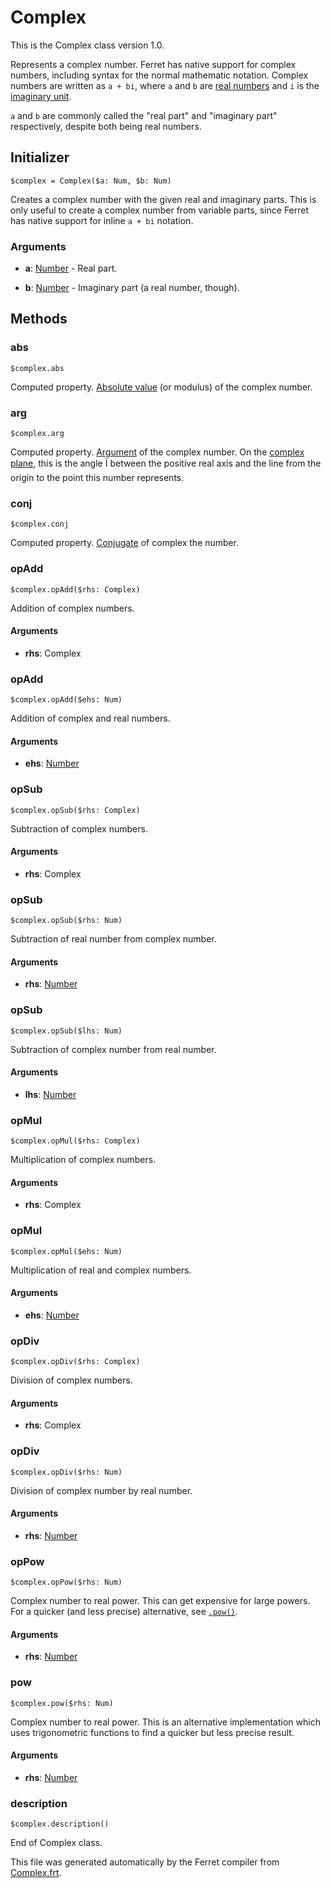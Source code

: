 # Complex

This is the Complex class version 1.0.

Represents a complex number. Ferret has native support for complex numbers,
including syntax for the normal mathematic notation. Complex numbers are
written as `a + bi`, where `a` and `b` are [real numbers](Number.md) and `i`
is the [imaginary unit](https://en.wikipedia.org/wiki/Imaginary_unit).

`a` and `b` are commonly called the "real part" and "imaginary part"
respectively, despite both being real numbers.


## Initializer

```
$complex = Complex($a: Num, $b: Num)
```

Creates a complex number with the given real and imaginary parts. This is
only useful to create a complex number from variable parts, since Ferret
has native support for inline `a + bi` notation.


### Arguments

* __a__: [Number](/std/doc/Number.md) - Real part.

* __b__: [Number](/std/doc/Number.md) - Imaginary part (a real number, though).

## Methods

### abs

```
$complex.abs
```

Computed property. [Absolute value](https://en.wikipedia.org/wiki/Absolute_value#Complex_numbers)
(or modulus) of the complex number.



### arg

```
$complex.arg
```

Computed property. [Argument](https://en.wikipedia.org/wiki/Argument_(complex_analysis)) of
the complex number. On the
[complex plane](https://en.wikipedia.org/wiki/Complex_plane), this is the
angle Ï between the positive real axis and the line from the origin to the
point this number represents.



### conj

```
$complex.conj
```

Computed property. [Conjugate](https://en.wikipedia.org/wiki/Complex_conjugate) of complex the
number.



### opAdd

```
$complex.opAdd($rhs: Complex)
```

Addition of complex numbers.


#### Arguments

* __rhs__: Complex  



### opAdd

```
$complex.opAdd($ehs: Num)
```

Addition of complex and real numbers.


#### Arguments

* __ehs__: [Number](/std/doc/Number.md)  



### opSub

```
$complex.opSub($rhs: Complex)
```

Subtraction of complex numbers.


#### Arguments

* __rhs__: Complex  



### opSub

```
$complex.opSub($rhs: Num)
```

Subtraction of real number from complex number.


#### Arguments

* __rhs__: [Number](/std/doc/Number.md)  



### opSub

```
$complex.opSub($lhs: Num)
```

Subtraction of complex number from real number.


#### Arguments

* __lhs__: [Number](/std/doc/Number.md)  



### opMul

```
$complex.opMul($rhs: Complex)
```

Multiplication of complex numbers.


#### Arguments

* __rhs__: Complex  



### opMul

```
$complex.opMul($ehs: Num)
```

Multiplication of real and complex numbers.


#### Arguments

* __ehs__: [Number](/std/doc/Number.md)  



### opDiv

```
$complex.opDiv($rhs: Complex)
```

Division of complex numbers.


#### Arguments

* __rhs__: Complex  



### opDiv

```
$complex.opDiv($rhs: Num)
```

Division of complex number by real number.


#### Arguments

* __rhs__: [Number](/std/doc/Number.md)  



### opPow

```
$complex.opPow($rhs: Num)
```

Complex number to real power.
This can get expensive for large powers.
For a quicker (and less precise) alternative, see [`.pow()`](#pow).


#### Arguments

* __rhs__: [Number](/std/doc/Number.md)  



### pow

```
$complex.pow($rhs: Num)
```

Complex number to real power. This is an alternative implementation which
uses trigonometric functions to find a quicker but less precise result.


#### Arguments

* __rhs__: [Number](/std/doc/Number.md)  



### description

```
$complex.description()
```







End of Complex class.

This file was generated automatically by the Ferret compiler from
[Complex.frt](../Complex.frt).